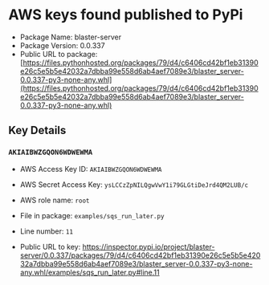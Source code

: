 # AWS keys found published to PyPi

* Package Name: blaster-server
* Package Version: 0.0.337
* Public URL to package: [https://files.pythonhosted.org/packages/79/d4/c6406cd42bf1eb31390e26c5e5b5e42032a7dbba99e558d6ab4aef7089e3/blaster_server-0.0.337-py3-none-any.whl](https://files.pythonhosted.org/packages/79/d4/c6406cd42bf1eb31390e26c5e5b5e42032a7dbba99e558d6ab4aef7089e3/blaster_server-0.0.337-py3-none-any.whl)

## Key Details

### `AKIAIBWZGQON6WDWEWMA`

* AWS Access Key ID: `AKIAIBWZGQON6WDWEWMA`
* AWS Secret Access Key: `ysLCCzZpNILQgwVwY1i79GLGtiDeJrd4QM2LUB/c` 
* AWS role name: `root`
* File in package: `examples/sqs_run_later.py`
* Line number: `11`

* Public URL to key: https://inspector.pypi.io/project/blaster-server/0.0.337/packages/79/d4/c6406cd42bf1eb31390e26c5e5b5e42032a7dbba99e558d6ab4aef7089e3/blaster_server-0.0.337-py3-none-any.whl/examples/sqs_run_later.py#line.11


